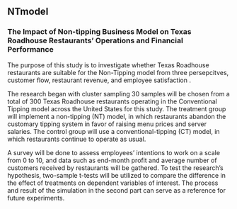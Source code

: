 ## NTmodel

### The Impact of Non-tipping Business Model on Texas Roadhouse Restaurants’ Operations and Financial Performance

The purpose of this study is to investigate whether Texas Roadhouse restaurants are suitable for the Non-Tipping model from three persepcitves,  customer flow, restaurant revenue, and employee satisfaction .

The research began with cluster sampling 30 samples will be chosen from a total of 300 Texas Roadhouse restaurants operating in the Conventional Tipping model across the United States for this study. The treatment group will implement a non-tipping (NT) model, in which restaurants abandon the customary tipping system in favor of raising menu prices and server salaries. The control group will use a conventional-tipping (CT) model, in which restaurants continue to operate as usual.

A survey will be done to assess employees’ intentions to work on a scale from 0 to 10, and data such as end-month profit and average number of customers received by restaurants will be gathered. To test the research’s hypothesis, two-sample t-tests will be utilized to compare the difference in the effect of treatments on dependent variables of interest. The process and result of the simulation in the second part can serve as a reference for future experiments.
